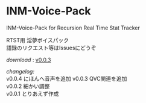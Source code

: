 # INM-Voice-Pack  
INM-Voice-Pack for Recursion Real Time Stat Tracker  

RTST用 淫夢ボイスパック  
語録のリクエスト等はIssuesにどうぞ

*download* : [v0.0.3](https://drive.google.com/file/d/0B7rnPnz858Q8eVlubk5BWFRGQVE/view?usp=sharing)

*changelog:*  
v0.0.4 にほんへ音声を追加
v0.0.3 QVC関連を追加  
v0.0.2 細かい調整  
v0.0.1 とりあえず作成  